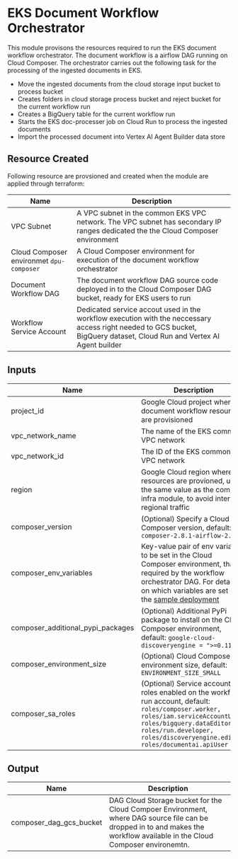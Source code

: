 # EKS Document Workflow Orchestrator

This module provisons the resources required to run the EKS document workflow orchestrator. The document workflow is a airflow DAG running on Cloud Composer.
The orchestrator carries out the following task for the processing of the ingested documents in EKS.

- Move the ingested documents from the cloud storage input bucket to process bucket
- Creates folders in cloud storage process bucket and reject bucket for the current workflow run
- Creates a BigQuery table for the current workflow run
- Starts the EKS doc-processer job on Cloud Run to process the ingested documents
- Import the processed document into Vertex AI Agent Builder data store

## Resource Created

Following resource are provsioned and created when the module are applied through terraform:

| Name                                     | Description                                                                                                                                                            |
| ---------------------------------------- | ---------------------------------------------------------------------------------------------------------------------------------------------------------------------- |
| VPC Subnet                               | A VPC subnet in the common EKS VPC network. The VPC subnet has secondary IP ranges dedicated the the Cloud Composer environment                                        |
| Cloud Composer environmet `dpu-composer` | A Cloud Composer environment for execution of the document workflow orchestrator                                                                                       |
| Document Workflow DAG                    | The document workflow DAG source code deployed in to the Cloud Composer DAG bucket, ready for EKS users to run                                                         |
| Workflow Service Account                 | Dedicated service accout used in the workflow execution with the neccessary access right needed to GCS bucket, BigQuery dataset, Cloud Run and Vertex AI Agent builder |

## Inputs

| Name                              | Description                                                                                                                                                                                                                                                    |
| --------------------------------- | -------------------------------------------------------------------------------------------------------------------------------------------------------------------------------------------------------------------------------------------------------------- |
| project_id                        | Google Cloud project where document workflow resource are provisioned                                                                                                                                                                                          |
| vpc_network_name                  | The name of the EKS common VPC network                                                                                                                                                                                                                         |
| vpc_network_id                    | The ID of the EKS common VPC network                                                                                                                                                                                                                           |
| region                            | Google Cloud region where the resources are provioned, used the same value as the common infra module, to avoid inter regional traffic                                                                                                                         |
| composer_version                  | (Optional) Specify a Cloud Composer version, default: `composer-2.8.1-airflow-2.7.3`                                                                                                                                                                           |
| composer_env_variables            | Key-value pair of env variable to be set in the Cloud Composer environment, that required by the workflow orchestrator DAG. For details on which variables are set set the [sample deployment](../../sample-deployments/composer-orchestrated-process/main.tf) |
| composer_additional_pypi_packages | (Optional) Additional PyPi package to install on the Cloud Composer environment, default: `google-cloud-discoveryengine = ">=0.11.11"`                                                                                                                         |
| composer_environment_size         | (Optional) Cloud Composer environment size, default: `ENVIRONMENT_SIZE_SMALL`                                                                                                                                                                                  |
| composer_sa_roles                 | (Optional) Service account roles enabled on the workflow run account, default: `roles/composer.worker, roles/iam.serviceAccountUser, roles/bigquery.dataEditor, roles/run.developer, roles/discoveryengine.editor, roles/documentai.apiUser`                   |

## Output

| Name                    | Description                                                                                                                                                                |
| ----------------------- | -------------------------------------------------------------------------------------------------------------------------------------------------------------------------- |
| composer_dag_gcs_bucket | DAG Cloud Storage bucket for the Cloud Compoer Environment, where DAG source file can be dropped in to and makes the workflow available in the Cloud Composer environemtn. |
